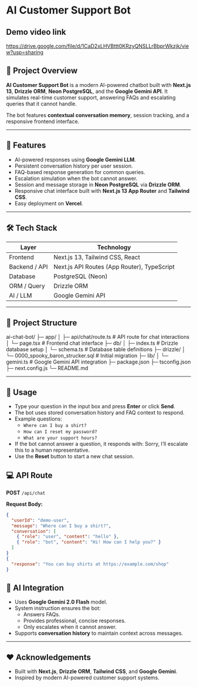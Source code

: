 # AI Customer Support Bot

## Demo video link
https://drive.google.com/file/d/1CaD2xLHVBttt0KRzyQNSLLrBbprWkzjk/view?usp=sharing

## 🚀 Project Overview

**AI Customer Support Bot** is a modern AI-powered chatbot built with **Next.js 13**, **Drizzle ORM**, **Neon PostgreSQL**, and the **Google Gemini API**. It simulates real-time customer support, answering FAQs and escalating queries that it cannot handle.  

The bot features **contextual conversation memory**, session tracking, and a responsive frontend interface.

---

## 🌟 Features

- AI-powered responses using **Google Gemini LLM**.  
- Persistent conversation history per user session.  
- FAQ-based response generation for common queries.  
- Escalation simulation when the bot cannot answer.  
- Session and message storage in **Neon PostgreSQL** via **Drizzle ORM**.  
- Responsive chat interface built with **Next.js 13 App Router** and **Tailwind CSS**.  
- Easy deployment on **Vercel**.  

---

## 🛠️ Tech Stack

| Layer             | Technology |
|------------------|------------|
| Frontend          | Next.js 13, Tailwind CSS, React |
| Backend / API     | Next.js API Routes (App Router), TypeScript |
| Database          | PostgreSQL (Neon) |
| ORM / Query       | Drizzle ORM |
| AI / LLM          | Google Gemini API |

---


## 📁 Project Structure

ai-chat-bot/
├─ app/
│ ├─ api/chat/route.ts # API route for chat interactions
│ └─ page.tsx # Frontend chat interface
├─ db/
│ ├─ index.ts # Drizzle database setup
│ └─ schema.ts # Database table definitions
├─ drizzle/
│ └─ 0000_spooky_baron_strucker.sql # Initial migration
├─ lib/
│ └─ gemini.ts # Google Gemini API integration
├─ package.json
├─ tsconfig.json
├─ next.config.js
└─ README.md


---


## 📝 Usage

- Type your question in the input box and press **Enter** or click **Send**.
- The bot uses stored conversation history and FAQ context to respond.
- Example questions:
  - `Where can I buy a shirt?`
  - `How can I reset my password?`
  - `What are your support hours?`
- If the bot cannot answer a question, it responds with:
      Sorry, I’ll escalate this to a human representative.
- Use the **Reset** button to start a new chat session.


## 💻 API Route

**POST** `/api/chat`

**Request Body:**

```json
{
  "userId": "demo-user",
  "message": "Where can I buy a shirt?",
  "conversation": [
    { "role": "user", "content": "hello" },
    { "role": "bot", "content": "Hi! How can I help you?" }
  ]
}
{
  "response": "You can buy shirts at https://example.com/shop"
}
```

## 🧠 AI Integration

- Uses **Google Gemini 2.0 Flash** model.
- System instruction ensures the bot:
  - Answers FAQs.
  - Provides professional, concise responses.
  - Only escalates when it cannot answer.
- Supports **conversation history** to maintain context across messages.

---

## ❤️ Acknowledgements

- Built with **Next.js**, **Drizzle ORM**, **Tailwind CSS**, and **Google Gemini**.
- Inspired by modern AI-powered customer support systems.

